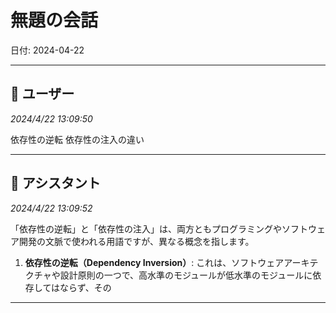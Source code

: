 # 無題の会話

日付: 2024-04-22

---

## 👤 ユーザー
*2024/4/22 13:09:50*

依存性の逆転 依存性の注入の違い

---

## 🤖 アシスタント
*2024/4/22 13:09:52*

「依存性の逆転」と「依存性の注入」は、両方ともプログラミングやソフトウェア開発の文脈で使われる用語ですが、異なる概念を指します。

1. **依存性の逆転（Dependency Inversion）**:
   これは、ソフトウェアアーキテクチャや設計原則の一つで、高水準のモジュールが低水準のモジュールに依存してはならず、その

---
